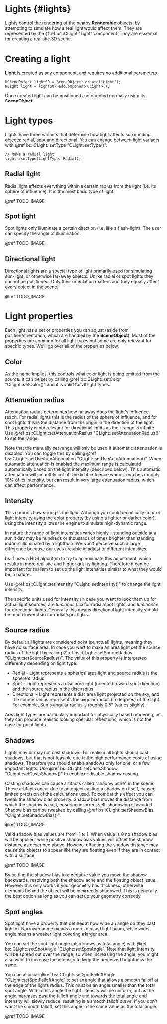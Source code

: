 Lights						{#lights}
===============

Lights control the rendering of the nearby **Renderable** objects, by attempting to simulate how a real light would affect them. They are represented by the @ref bs::CLight "Light" component. They are essential for creating a realistic 3D scene.

# Creating a light
**Light** is created as any component, and requires no additional parameters.

~~~~~~~~~~~~~{.cpp}
HSceneObject lightSO = SceneObject::create("Light");
HLight light = lightSO->addComponent<CLight>();
~~~~~~~~~~~~~

Once created light can be positioned and oriented normally using its **SceneObject**.

# Light types
Lights have three variants that determine how light affects surrounding objects: radial, spot and directional. You can change between light variants with @ref bs::CLight::setType "CLight::setType()".

~~~~~~~~~~~~~{.cpp}
// Make a radial light
light->setType(LightType::Radial);
~~~~~~~~~~~~~

## Radial light

Radial light affects everything within a certain radius from the light (i.e. its sphere of influence). It is the most basic type of light.

@ref TODO_IMAGE

## Spot light

Spot lights only illuminate a certain direction (i.e. like a flash-light). The user can specify the angle of illumination.

@ref TODO_IMAGE

## Directional light

Directional lights are a special type of light primarily used for simulating sun-light, or otherwise far-away objects. Unlike radial or spot lights they cannot be positioned. Only their orientation matters and they equally affect every object in the scene.

@ref TODO_IMAGE

# Light properties
Each light has a set of properties you can adjust (aside from position/orientation, which are handled by the **SceneObject**). Most of the properties are common for all light types but some are only relevant for specific types. We'll go over all of the properties below.

## Color
As the name implies, this controls what color light is being emitted from the source. It can be set by calling @ref bs::CLight::setColor "CLight::setColor()" and it is valid for all light types.

## Attenuation radius
Attenuation radius determines how far away does the light's influence reach. For radial lights this is the radius of the sphere of influence, and for spot lights this is the distance from the origin in the direction of the light. This property is not relevant for directional lights as their range is infinite. Use @ref bs::CLight::setAttenuationRadius "CLight::setAttenuationRadius()" to set the range.

Note that the manually set range will only be used if automatic attenuation is disabled. You can toggle this by calling @ref bs::CLight::setUseAutoAttenuation "CLight::setUseAutoAttenuation()". When automatic attenuation is enabled the maximum range is calculated automatically based on the light intensity (described below). This automatic attenuation will smoothly cut off the light influence when it reaches roughly 10% of its intensity, but can result in very large attenuation radius, which can affect performance.

## Intensity
This controls how strong is the light. Although you could technically control light intensity using the color property (by using a lighter or darker color), using the intensity allows the engine to simulate high-dynamic range. 

In nature the range of light intensities varies highly - standing outside at a sunlit day may be hundreds or thousands of times brighter than standing indoors illuminated by a lightbulb. We won't perceive such a large difference because our eyes are able to adjust to different intensities.

bs::f uses a HDR algorithm to try to approximate this adjustment, which results in more realistic and higher quality lighting. Therefore it can be important for realism to set up the light intensities similar to what they would be in nature. 

Use @ref bs::CLight::setIntensity "CLight::setIntensity()" to change the light intensity. 

The specific units used for intensity (in case you want to look them up for actual light sources) are *luminous flux* for radial/spot lights, and *luminance* for directional lights. Generally this means directional light intensity should be much lower than for radial/spot lights.

## Source radius
By default all lights are considered point (punctual) lights, meaning they have no surface area. In case you want to make an area light set the source radius of the light by calling @ref bs::CLight::setSourceRadius "CLight::setSourceRadius()". The value of this property is interpreted differently depending on light type:
 - Radial - Light represents a spherical area light and source radius is the sphere's radius
 - Spot - Light represents a disc area light (oriented toward spot direction) and the source radius in the disc radius
 - Directional - Light represents a disc area light projected on the sky, and the source radius represents the angular radius (in degrees) of the light. For example, Sun's angular radius is roughly 0.5° (varies slighly).

Area light types are particulary important for physically based rendering, as they can produce realistic looking specular reflections, which is not the case for point lights. 
 
## Shadows
Lights may or may not cast shadows. For realism all lights should cast shadows, but that is not feasible due to the high performance costs of using shadows. Therefore you should enable shadows only for one, or a few important lights. Use @ref bs::CLight::setCastsShadow "CLight::setCastsShadow()" to enable or disable shadow casting.

Casting shadows can cause artifacts called "shadow acne" in the scene. These artifacts occur due to an object casting a shadow on itself, caused limited precision of the calculations used. To combat this effect you can tweak the shadow bias property. Shadow bias moves the distance from which the shadow is cast, ensuring incorrect self-shadowing is avoided. Shadow bias can be tweaked by calling @ref bs::CLight::setShadowBias "CLight::setShadowBias()".

@ref TODO_IMAGE

Valid shadow bias values are from -1 to 1. When value is 0 no shadow bias will be applied, while positive shadow bias values will offset the shadow distance as described above. However offseting the shadow distance may cause the objects to appear like they are floating even if they are in contact with a surface.

@ref TODO_IMAGE

By setting the shadow bias to a negative value you move the shadow backwards, resolving both the shadow acne and the floating object issue. However this only works if your geometry has thickness, otherwise elements behind the object will be incorrectly shadowed. This is generally the best option as long as you can set up your geometry correctly.

## Spot angles
Spot light have a property that defines at how wide an angle do they cast light in. Narrower angle means a more focused light beam, while wider angle means a weaker light covering a larger area. 

You can set the spot light angle (also knows as total angle) with @ref bs::CLight::setSpotAngle "CLight::setSpotAngle". Note that light intensity will be spread out over the range, so when increasing the angle, you might also want to increase the intensity to keep the perceived brightness the same.

You can also call @ref bs::CLight::setSpotFalloffAngle "CLight::setSpotFalloffAngle" to set an angle that allows a smooth falloff at the edge of the lights radius. This must be an angle smaller than the total spot angle. Within this angle the light intensity will be uniform, but as the angle increases past the falloff angle and towards the total angle and intensity will slowly reduce, resulting in a smooth falloff curve. If you don't want the smooth falloff, set this angle to the same value as the total angle.

@ref TODO_IMAGE